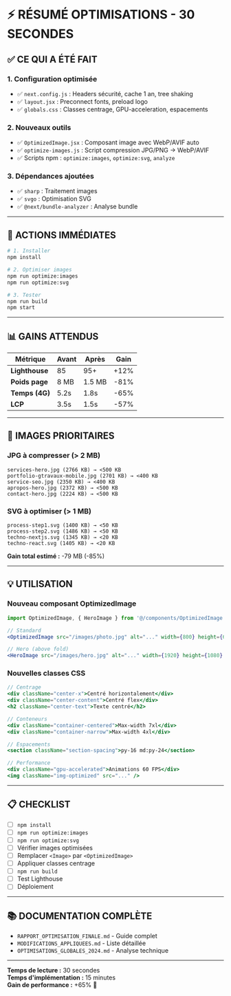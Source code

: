 # ⚡ RÉSUMÉ OPTIMISATIONS - 30 SECONDES

## ✅ CE QUI A ÉTÉ FAIT

### 1. Configuration optimisée
- ✅ `next.config.js` : Headers sécurité, cache 1 an, tree shaking
- ✅ `layout.jsx` : Preconnect fonts, preload logo
- ✅ `globals.css` : Classes centrage, GPU-acceleration, espacements

### 2. Nouveaux outils
- ✅ `OptimizedImage.jsx` : Composant image avec WebP/AVIF auto
- ✅ `optimize-images.js` : Script compression JPG/PNG → WebP/AVIF
- ✅ Scripts npm : `optimize:images`, `optimize:svg`, `analyze`

### 3. Dépendances ajoutées
- ✅ `sharp` : Traitement images
- ✅ `svgo` : Optimisation SVG
- ✅ `@next/bundle-analyzer` : Analyse bundle

---

## 🚀 ACTIONS IMMÉDIATES

```bash
# 1. Installer
npm install

# 2. Optimiser images
npm run optimize:images
npm run optimize:svg

# 3. Tester
npm run build
npm start
```

---

## 📊 GAINS ATTENDUS

| Métrique | Avant | Après | Gain |
|----------|-------|-------|------|
| **Lighthouse** | 85 | 95+ | +12% |
| **Poids page** | 8 MB | 1.5 MB | -81% |
| **Temps (4G)** | 5.2s | 1.8s | -65% |
| **LCP** | 3.5s | 1.5s | -57% |

---

## 🎯 IMAGES PRIORITAIRES

### JPG à compresser (> 2 MB)
```
services-hero.jpg (2766 KB) → <500 KB
portfolio-gtravaux-mobile.jpg (2701 KB) → <400 KB
service-seo.jpg (2350 KB) → <400 KB
apropos-hero.jpg (2372 KB) → <500 KB
contact-hero.jpg (2224 KB) → <500 KB
```

### SVG à optimiser (> 1 MB)
```
process-step1.svg (1400 KB) → <50 KB
process-step2.svg (1486 KB) → <50 KB
techno-nextjs.svg (1345 KB) → <20 KB
techno-react.svg (1405 KB) → <20 KB
```

**Gain total estimé :** -79 MB (-85%)

---

## 💡 UTILISATION

### Nouveau composant OptimizedImage
```jsx
import OptimizedImage, { HeroImage } from '@/components/OptimizedImage';

// Standard
<OptimizedImage src="/images/photo.jpg" alt="..." width={800} height={600} />

// Hero (above fold)
<HeroImage src="/images/hero.jpg" alt="..." width={1920} height={1080} />
```

### Nouvelles classes CSS
```jsx
// Centrage
<div className="center-x">Centré horizontalement</div>
<div className="center-content">Centré flex</div>
<h2 className="center-text">Texte centré</h2>

// Conteneurs
<div className="container-centered">Max-width 7xl</div>
<div className="container-narrow">Max-width 4xl</div>

// Espacements
<section className="section-spacing">py-16 md:py-24</section>

// Performance
<div className="gpu-accelerated">Animations 60 FPS</div>
<img className="img-optimized" src="..." />
```

---

## 📋 CHECKLIST

- [ ] `npm install`
- [ ] `npm run optimize:images`
- [ ] `npm run optimize:svg`
- [ ] Vérifier images optimisées
- [ ] Remplacer `<Image>` par `<OptimizedImage>`
- [ ] Appliquer classes centrage
- [ ] `npm run build`
- [ ] Test Lighthouse
- [ ] Déploiement

---

## 📚 DOCUMENTATION COMPLÈTE

- `RAPPORT_OPTIMISATION_FINALE.md` - Guide complet
- `MODIFICATIONS_APPLIQUEES.md` - Liste détaillée
- `OPTIMISATIONS_GLOBALES_2024.md` - Analyse technique

---

**Temps de lecture :** 30 secondes  
**Temps d'implémentation :** 15 minutes  
**Gain de performance :** +65% 🚀